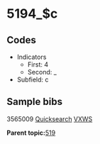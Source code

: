 # 5194\_$c

## Codes

-   Indicators
    -   First: 4
    -   Second: \_
-   Subfield: c

## Sample bibs

3565009 [Quicksearch](https://search.library.yale.edu/catalog/3565009) [VXWS](http://prodorbis.library.yale.edu:7014/vxws/GetHoldingsService?bibId=3565009)

**Parent topic:**[519](../../tags/519/519.md)

